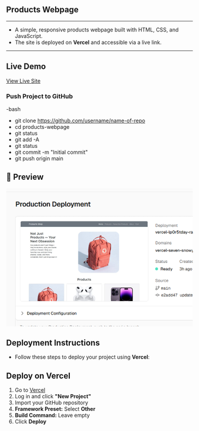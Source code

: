 ## Products Webpage
---
- A simple, responsive products webpage built with HTML, CSS, and JavaScript.  
- The site is deployed on **Vercel** and accessible via a live link.

---

## Live Demo
[View Live Site](https://vercel-seven-snowy-49.vercel.app/)



### Push Project to GitHub 
-bash

- git clone https://github.com/username/name-of-repo
- cd products-webpage
- git status
- git add -A
- git status
- git commit -m "Initial commit"
- git push origin main

## 📸 Preview

![Preview Screenshot](Screenshot.png)  

## Deployment Instructions

- Follow these steps to deploy your project using **Vercel**:



## Deploy on Vercel

1. Go to [Vercel](https://vercel.com)  
2. Log in and click **"New Project"**  
3. Import your GitHub repository  
4. **Framework Preset:** Select **Other**  
5. **Build Command:** Leave empty  
6. Click **Deploy**  


